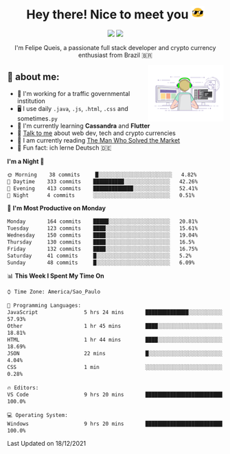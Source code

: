 
<h1 align="center">Hey there! Nice to meet you <img src="assets/sunglasses.gif" width="30"/></h1>

<p align="center">
  <a href="https://www.linkedin.com/in/fqueis"><img src="https://img.shields.io/badge/-LinkedIn-blue?style=flat&logo=Linkedin&logoColor=white" /></a>
  <a href="mailto:fqueis@gmail.com"><img src="https://img.shields.io/badge/-Gmail-c14438?style=flat&logo=Gmail&logoColor=white" /></a>
</p>

<p align="center">I'm Felipe Queis, a passionate full stack developer and crypto currency enthusiast from Brazil 🇧🇷</p>

<img width="35%" align="right" alt="fqueis" src="assets/profile.gif" /></p>

## 🤵 about me:

- 🏢 I'm working for a traffic governmental institution
- 🖥️ I use daily `.java`, `.js`, `.html`, `.css` and sometimes`.py`
- 🌱 I'm currently learning **Cassandra** and **Flutter**
- 💬 [Talk to me](https://github.com/fqueis/fqueis/discussions) about web dev, tech and crypto currencies
- 📖 I am currently reading [The Man Who Solved the Market](https://amzn.com/073521798X)
- 💭 Fun fact: ich lerne Deutsch 🇩🇪

<!--START_SECTION:waka-->
**I'm a Night 🦉** 

```text
🌞 Morning    38 commits     █░░░░░░░░░░░░░░░░░░░░░░░░   4.82% 
🌆 Daytime    333 commits    ██████████░░░░░░░░░░░░░░░   42.26% 
🌃 Evening    413 commits    █████████████░░░░░░░░░░░░   52.41% 
🌙 Night      4 commits      ░░░░░░░░░░░░░░░░░░░░░░░░░   0.51%

```
📅 **I'm Most Productive on Monday** 

```text
Monday       164 commits    █████░░░░░░░░░░░░░░░░░░░░   20.81% 
Tuesday      123 commits    ████░░░░░░░░░░░░░░░░░░░░░   15.61% 
Wednesday    150 commits    ████░░░░░░░░░░░░░░░░░░░░░   19.04% 
Thursday     130 commits    ████░░░░░░░░░░░░░░░░░░░░░   16.5% 
Friday       132 commits    ████░░░░░░░░░░░░░░░░░░░░░   16.75% 
Saturday     41 commits     █░░░░░░░░░░░░░░░░░░░░░░░░   5.2% 
Sunday       48 commits     █░░░░░░░░░░░░░░░░░░░░░░░░   6.09%

```


📊 **This Week I Spent My Time On** 

```text
⌚︎ Time Zone: America/Sao_Paulo

💬 Programming Languages: 
JavaScript               5 hrs 24 mins       ██████████████░░░░░░░░░░░   57.93% 
Other                    1 hr 45 mins        ████░░░░░░░░░░░░░░░░░░░░░   18.81% 
HTML                     1 hr 44 mins        ████░░░░░░░░░░░░░░░░░░░░░   18.69% 
JSON                     22 mins             █░░░░░░░░░░░░░░░░░░░░░░░░   4.04% 
CSS                      1 min               ░░░░░░░░░░░░░░░░░░░░░░░░░   0.28%

🔥 Editors: 
VS Code                  9 hrs 20 mins       █████████████████████████   100.0%

💻 Operating System: 
Windows                  9 hrs 20 mins       █████████████████████████   100.0%

```


 Last Updated on 18/12/2021
<!--END_SECTION:waka-->
